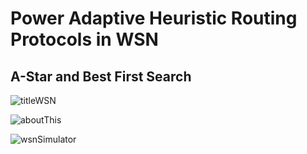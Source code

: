 # Power Adaptive Heuristic Routing Protocols in WSN 
## A-Star and Best First Search

![titleWSN](https://github.com/user-attachments/assets/378b31f4-8055-4662-9b7f-0ee87c0d44b9)




![aboutThis](https://github.com/user-attachments/assets/f7a60e10-150e-420d-aef8-1edfbf2234d9)



![wsnSimulator](https://github.com/user-attachments/assets/cfe69586-ea9f-4797-be73-c23f7a89cd9d)




